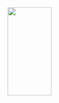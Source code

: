 <div align="center">
  <img src="https://c.tenor.com/QP4hU_uG9x4AAAAd/revolution.gif" 
     width="100" 
     height="200" />
</div>

